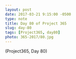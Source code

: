 ```yaml
---
layout: post
date: 2017-03-21 9:15:00 -0500
type: note
title: Day 80 of Project 365
slug: day-80
tags: [Project365, day80]
photo: 365-2017/80.jpg
---
```

(Project365, Day 80)